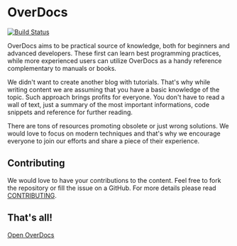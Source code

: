 OverDocs
========

[![Build Status](https://travis-ci.org/overdocs/overdocs.svg?branch=master)](https://travis-ci.org/overdocs/overdocs)

OverDocs aims to be practical source of knowledge, both for beginners and advanced
developers. These first can learn best programming practices, while more experienced
users can utilize OverDocs as a handy reference complementary to manuals or books.

We didn't want to create another blog with tutorials. That's why while writing content
we are assuming that you have a basic knowledge of the topic. Such approach brings profits
for everyone. You don't have to read a wall of text, just a summary of the most important
informations, code snippets and reference for further reading.

There are tons of resources promoting obsolete or just wrong solutions. We would love to
focus on modern techniques and that's why we encourage everyone to join our efforts and share
a piece of their experience.

Contributing
------------

We would love to have your contributions to the content. Feel free to fork the repository or
fill the issue on a GitHub. For more details please read [CONTRIBUTING](CONTRIBUTING.md).

That's all!
-----------

[Open OverDocs](http://overdocs.net/)
